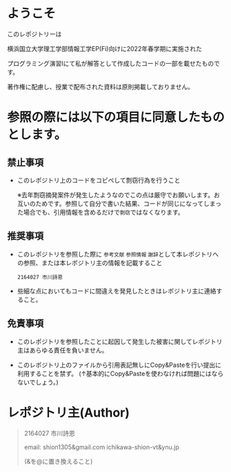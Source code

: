 # ようこそ

このレポジトリーは

横浜国立大学理工学部情報工学EP(Fi)向けに2022年春学期に実施された

プログラミング演習Ⅰにて私が解答として作成したコードの一部を載せたものです。

著作権に配慮し、授業で配布された資料は原則掲載しておりません。

# 参照の際には以下の項目に同意したものとします。

## 禁止事項

- このレポジトリ上のコードをコピペして剽窃行為を行うこと

  ※去年剽窃摘発案件が発生したようなのでこの点は厳守でお願いします。お互いのためです。参照して自分で書いた結果、コードが同じになってしまった場合でも、引用情報を含めるだけで`剽窃`ではなくなります。

## 推奨事項

- このレポジトリを参照した際に
`参考文献` `参照情報` `謝辞`として本レポジトリへの参照、または本レポジトリ主の情報を記載すること

  `2164027 市川詩恩`
- 些細な点においてもコードに間違えを発見したときはレポジトリ主に連絡すること。

## 免責事項

- このレポジトリを参照したことに起因して発生した被害に関してレポジトリ主はあらゆる責任を負いません。

- このレポジトリ上のファイルから引用表記無しにCopy&Pasteを行い提出に利用することを禁ず。
  (↑基本的にCopy&Pasteを使わなければ問題にはならないでしょう。)

# レポジトリ主(Author)

> 2164027 市川詩恩
> 
> email: shion1305&gmail.com
> ichikawa-shion-vt&ynu.jp
>
>(&を@に置き換えること)
